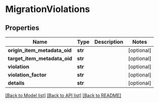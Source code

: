 # MigrationViolations

## Properties
Name | Type | Description | Notes
------------ | ------------- | ------------- | -------------
**origin_item_metadata_oid** | **str** |  | [optional] 
**target_item_metadata_oid** | **str** |  | [optional] 
**violation** | **str** |  | [optional] 
**violation_factor** | **str** |  | [optional] 
**details** | **str** |  | [optional] 

[[Back to Model list]](../README.md#documentation-for-models) [[Back to API list]](../README.md#documentation-for-api-endpoints) [[Back to README]](../README.md)


